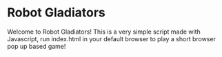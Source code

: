 # Robot Gladiators
Welcome to Robot Gladiators! This is a very simple script made with Javascript, run index.html 
in your default browser to play a short browser pop up based game!